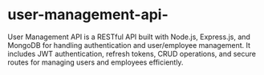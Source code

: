 # user-management-api-
User Management API is a RESTful API built with Node.js, Express.js, and MongoDB for handling authentication and user/employee management. It includes JWT authentication, refresh tokens, CRUD operations, and secure routes for managing users and employees efficiently.
